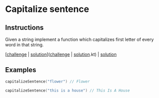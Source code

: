 # Capitalize sentence

## Instructions

Given a string implement a function which capitalizes first letter of
every word in that string.

[[challenge](challenge) | [solution](solution.kt)]([challenge](challenge) | [solution](solution.kt).kt) | [solution](solution.kt)

## Examples

```kotlin
capitalizeSentence("flower") // Flower

capitalizeSentence("this is a house") // This Is A House
```

